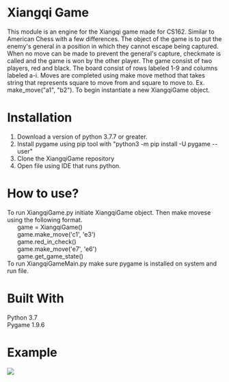 # Xiangqi Game
This module is an engine for the Xiangqi game made for CS162. Similar to American Chess with a few differences.
The object of the game is to put the enemy's general in a position in which they cannot escape being captured. When no move can be made to prevent the general's capture, checkmate is called and the game is won by the other player. The game consist of two players, red and black. The board consist of rows labeled 1-9 and columns labeled a-i. Moves are completed using make move method that takes string that represents square to move from and square to move to. Ex. make_move("a1", "b2"). To begin instantiate a new XiangqiGame object.

# Installation 
1. Download a version of python 3.7.7 or greater. 
2. Install pygame using pip tool with "python3 -m pip install -U pygame --user"
2. Clone the XiangqiGame repository 
3. Open file using IDE that runs python.

# How to use?
To run XiangqiGame.py initiate XiangqiGame object. Then make movese using the following format.  
&nbsp;&nbsp;&nbsp;&nbsp;&nbsp;&nbsp;game = XiangqiGame()  
&nbsp;&nbsp;&nbsp;&nbsp;&nbsp;&nbsp;game.make_move('c1', 'e3')  
&nbsp;&nbsp;&nbsp;&nbsp;&nbsp;&nbsp;game.red_in_check()   
&nbsp;&nbsp;&nbsp;&nbsp;&nbsp;&nbsp;game.make_move('e7', 'e6')  
&nbsp;&nbsp;&nbsp;&nbsp;&nbsp;&nbsp;game.get_game_state()  
To run XiangqiGameMain.py make sure pygame is installed on system and run file.

# Built With 
Python 3.7         
Pygame 1.9.6

# Example 
![](XiangqiGame/Images/XiangqiGame.gif)
